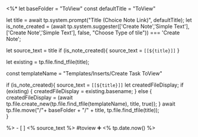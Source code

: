  <%*
let baseFolder = "ToView"
const defaultTitle = "ToView"

let title = await tp.system.prompt("Title (Choice Note Link)", defaultTitle);
let is_note_created  = (await tp.system.suggester(['Create Note','Simple Text'],['Create Note','Simple Text'], false, "Choose Type of tile")) === 'Create Note';

let source_text = title
if (is_note_created){
	source_text = `[[${title}]]`
}

let existing = tp.file.find_tfile(title);

const templateName = "Templates/Inserts/Create Task ToView"

if (is_note_created){
	source_text = `[[${title}]]`
	let createdFileDisplay;
	if (existing) {
	  createdFileDisplay = existing.basename;
	} else {
	  createdFileDisplay = (await tp.file.create_new(tp.file.find_tfile(templateName), title, true));
	}
	await tp.file.move("/"+ baseFolder + "/" + title, tp.file.find_tfile(title));	
}

%>   - [ ] <% source_text %>  #toview  ➕ <% tp.date.now() %> 
